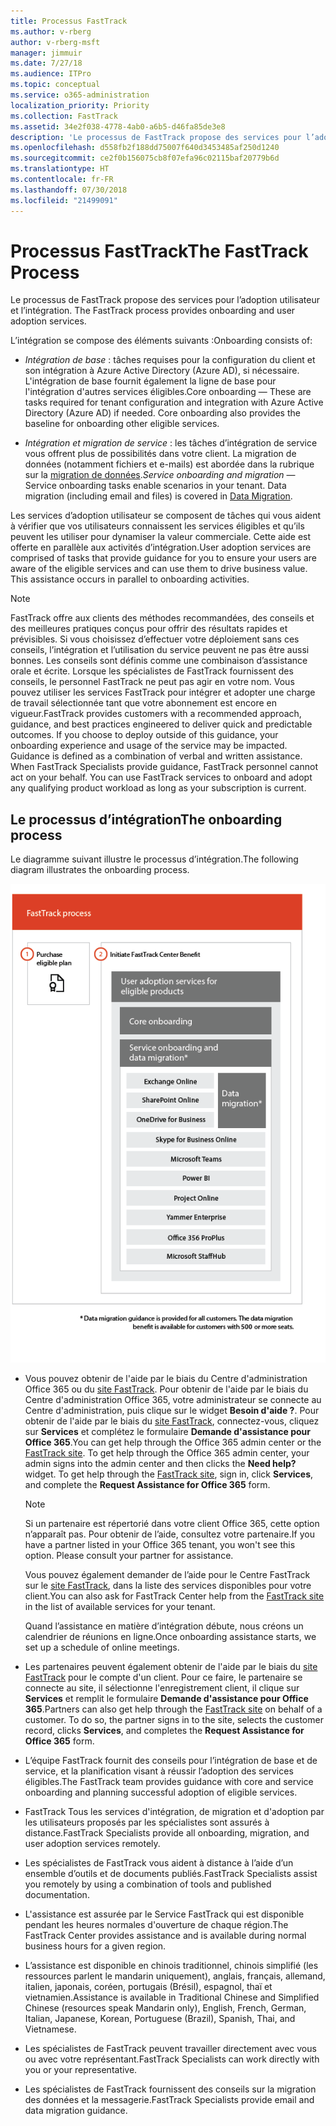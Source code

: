 ```yaml
---
title: Processus FastTrack
ms.author: v-rberg
author: v-rberg-msft
manager: jimmuir
ms.date: 7/27/18
ms.audience: ITPro
ms.topic: conceptual
ms.service: o365-administration
localization_priority: Priority
ms.collection: FastTrack
ms.assetid: 34e2f038-4778-4ab0-a6b5-d46fa85de3e8
description: 'Le processus de FastTrack propose des services pour l’adoption utilisateur et l’intégration. '
ms.openlocfilehash: d558fb2f188dd75007f640d3453485af250d1240
ms.sourcegitcommit: ce2f0b156075cb8f07efa96c02115baf20779b6d
ms.translationtype: HT
ms.contentlocale: fr-FR
ms.lasthandoff: 07/30/2018
ms.locfileid: "21499091"
---
```

# <a name="the-fasttrack-process"></a><span data-ttu-id="192a7-103">Processus FastTrack</span><span class="sxs-lookup"><span data-stu-id="192a7-103">The FastTrack Process</span></span>

<span data-ttu-id="192a7-104">Le processus de FastTrack propose des services pour l’adoption utilisateur et l’intégration. </span><span class="sxs-lookup"><span data-stu-id="192a7-104">The FastTrack process provides onboarding and user adoption services.</span></span> 
  
<span data-ttu-id="192a7-105">L’intégration se compose des éléments suivants :</span><span class="sxs-lookup"><span data-stu-id="192a7-105">Onboarding consists of:</span></span>
  
- <span data-ttu-id="192a7-p101">*Intégration de base* : tâches requises pour la configuration du client et son intégration à Azure Active Directory (Azure AD), si nécessaire. L'intégration de base fournit également la ligne de base pour l'intégration d'autres services éligibles.</span><span class="sxs-lookup"><span data-stu-id="192a7-p101">Core onboarding — These are tasks required for tenant configuration and integration with Azure Active Directory (Azure AD) if needed. Core onboarding also provides the baseline for onboarding other eligible services.</span></span> 
    
- <span data-ttu-id="192a7-p102">*Intégration et migration de service* : les tâches d’intégration de service vous offrent plus de possibilités dans votre client. La migration de données (notamment fichiers et e-mails) est abordée dans la rubrique sur la [migration de données](data-migration.md).</span><span class="sxs-lookup"><span data-stu-id="192a7-p102">*Service onboarding and migration* — Service onboarding tasks enable scenarios in your tenant. Data migration (including email and files) is covered in [Data Migration](data-migration.md).</span></span> 
    
<span data-ttu-id="192a7-p103">Les services d’adoption utilisateur se composent de tâches qui vous aident à vérifier que vos utilisateurs connaissent les services éligibles et qu’ils peuvent les utiliser pour dynamiser la valeur commerciale. Cette aide est offerte en parallèle aux activités d’intégration.</span><span class="sxs-lookup"><span data-stu-id="192a7-p103">User adoption services are comprised of tasks that provide guidance for you to ensure your users are aware of the eligible services and can use them to drive business value. This assistance occurs in parallel to onboarding activities.</span></span>
  
> [!NOTE]
> <span data-ttu-id="192a7-p104">FastTrack offre aux clients des méthodes recommandées, des conseils et des meilleures pratiques conçus pour offrir des résultats rapides et prévisibles. Si vous choisissez d’effectuer votre déploiement sans ces conseils, l’intégration et l’utilisation du service peuvent ne pas être aussi bonnes. Les conseils sont définis comme une combinaison d’assistance orale et écrite. Lorsque les spécialistes de FastTrack fournissent des conseils, le personnel FastTrack ne peut pas agir en votre nom. Vous pouvez utiliser les services FastTrack pour intégrer et adopter une charge de travail sélectionnée tant que votre abonnement est encore en vigueur.</span><span class="sxs-lookup"><span data-stu-id="192a7-p104">FastTrack provides customers with a recommended approach, guidance, and best practices engineered to deliver quick and predictable outcomes. If you choose to deploy outside of this guidance, your onboarding experience and usage of the service may be impacted. Guidance is defined as a combination of verbal and written assistance. When FastTrack Specialists provide guidance, FastTrack personnel cannot act on your behalf. You can use FastTrack services to onboard and adopt any qualifying product workload as long as your subscription is current.</span></span> 
  
## <a name="the-onboarding-process"></a><span data-ttu-id="192a7-117">Le processus d’intégration</span><span class="sxs-lookup"><span data-stu-id="192a7-117">The onboarding process</span></span>

<span data-ttu-id="192a7-118">Le diagramme suivant illustre le processus d’intégration.</span><span class="sxs-lookup"><span data-stu-id="192a7-118">The following diagram illustrates the onboarding process.</span></span>
  
![Chronologie pour l’utilisation du service d’intégration](media/O365-Onboarding-Timeline.png)
  
- <span data-ttu-id="192a7-p105">Vous pouvez obtenir de l'aide par le biais du Centre d'administration Office 365 ou du [site FastTrack](https://go.microsoft.com/fwlink/?linkid=780698). Pour obtenir de l'aide par le biais du Centre d'administration Office 365, votre administrateur se connecte au Centre d'administration, puis clique sur le widget **Besoin d'aide ?**. Pour obtenir de l'aide par le biais du [site FastTrack](https://go.microsoft.com/fwlink/?linkid=780698), connectez-vous, cliquez sur **Services** et complétez le formulaire **Demande d'assistance pour Office 365**.</span><span class="sxs-lookup"><span data-stu-id="192a7-p105">You can get help through the Office 365 admin center or the [FastTrack site](https://go.microsoft.com/fwlink/?linkid=780698). To get help through the Office 365 admin center, your admin signs into the admin center and then clicks the **Need help?** widget. To get help through the [FastTrack site](https://go.microsoft.com/fwlink/?linkid=780698), sign in, click **Services**, and complete the **Request Assistance for Office 365** form.</span></span> 
    
    > [!NOTE]
    >  <span data-ttu-id="192a7-p106">Si un partenaire est répertorié dans votre client Office 365, cette option n’apparaît pas. Pour obtenir de l’aide, consultez votre partenaire.</span><span class="sxs-lookup"><span data-stu-id="192a7-p106">If you have a partner listed in your Office 365 tenant, you won't see this option. Please consult your partner for assistance.</span></span> 
  
    <span data-ttu-id="192a7-125">Vous pouvez également demander de l’aide pour le Centre FastTrack sur le [site FastTrack](https://go.microsoft.com/fwlink/?linkid=780698), dans la liste des services disponibles pour votre client.</span><span class="sxs-lookup"><span data-stu-id="192a7-125">You can also ask for FastTrack Center help from the [FastTrack site](https://go.microsoft.com/fwlink/?linkid=780698) in the list of available services for your tenant.</span></span> 
    
    <span data-ttu-id="192a7-126">Quand l’assistance en matière d’intégration débute, nous créons un calendrier de réunions en ligne.</span><span class="sxs-lookup"><span data-stu-id="192a7-126">Once onboarding assistance starts, we set up a schedule of online meetings.</span></span>
    
- <span data-ttu-id="192a7-p107">Les partenaires peuvent également obtenir de l'aide par le biais du [site FastTrack](https://go.microsoft.com/fwlink/?linkid=780698) pour le compte d'un client. Pour ce faire, le partenaire se connecte au site, il sélectionne l'enregistrement client, il clique sur **Services** et remplit le formulaire **Demande d'assistance pour Office 365**.</span><span class="sxs-lookup"><span data-stu-id="192a7-p107">Partners can also get help through the [FastTrack site](https://go.microsoft.com/fwlink/?linkid=780698) on behalf of a customer. To do so, the partner signs in to the site, selects the customer record, clicks **Services**, and completes the **Request Assistance for Office 365** form.</span></span> 
    
- <span data-ttu-id="192a7-129">L’équipe FastTrack fournit des conseils pour l’intégration de base et de service, et la planification visant à réussir l’adoption des services éligibles.</span><span class="sxs-lookup"><span data-stu-id="192a7-129">The FastTrack team provides guidance with core and service onboarding and planning successful adoption of eligible services.</span></span>
    
- <span data-ttu-id="192a7-130">FastTrack Tous les services d'intégration, de migration et d'adoption par les utilisateurs proposés par les spécialistes sont assurés à distance.</span><span class="sxs-lookup"><span data-stu-id="192a7-130">FastTrack Specialists provide all onboarding, migration, and user adoption services remotely.</span></span>
    
- <span data-ttu-id="192a7-131">Les spécialistes de FastTrack vous aident à distance à l’aide d’un ensemble d’outils et de documents publiés.</span><span class="sxs-lookup"><span data-stu-id="192a7-131">FastTrack Specialists assist you remotely by using a combination of tools and published documentation.</span></span>
    
- <span data-ttu-id="192a7-132">L'assistance est assurée par le Service FastTrack qui est disponible pendant les heures normales d'ouverture de chaque région.</span><span class="sxs-lookup"><span data-stu-id="192a7-132">The FastTrack Center provides assistance and is available during normal business hours for a given region.</span></span>
    
- <span data-ttu-id="192a7-133">L’assistance est disponible en chinois traditionnel, chinois simplifié (les ressources parlent le mandarin uniquement), anglais, français, allemand, italien, japonais, coréen, portugais (Brésil), espagnol, thaï et vietnamien.</span><span class="sxs-lookup"><span data-stu-id="192a7-133">Assistance is available in Traditional Chinese and Simplified Chinese (resources speak Mandarin only), English, French, German, Italian, Japanese, Korean, Portuguese (Brazil), Spanish, Thai, and Vietnamese.</span></span>
    
-  <span data-ttu-id="192a7-134">Les spécialistes de FastTrack peuvent travailler directement avec vous ou avec votre représentant.</span><span class="sxs-lookup"><span data-stu-id="192a7-134">FastTrack Specialists can work directly with you or your representative.</span></span> 
    
- <span data-ttu-id="192a7-135">Les spécialistes de FastTrack fournissent des conseils sur la migration des données et la messagerie.</span><span class="sxs-lookup"><span data-stu-id="192a7-135">FastTrack Specialists provide email and data migration guidance.</span></span>
    

  

